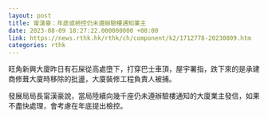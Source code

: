 ```yaml
---
layout: post
title: 甯漢豪：年底或檢控仍未遵辦驗樓通知業主
date: 2023-08-09 18:27:22.000000000 +08:00
link: https://news.rthk.hk/rthk/ch/component/k2/1712778-20230809.htm
categories: rthk
---
```


旺角新興大廈昨日有石屎從高處墮下，打穿巴士車頂，屋宇署指，跌下來的是承建商修葺大廈時移除的批盪，大廈裝修工程負責人被捕。

發展局局長甯漢豪說，當局陸續向幾千座仍未遵辦驗樓通知的大廈業主發信，如果不盡快處理，會考慮在年底提出檢控。
